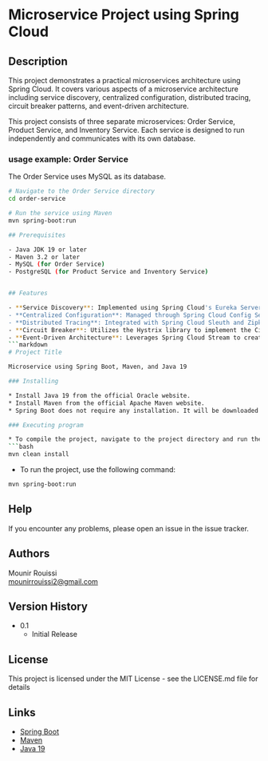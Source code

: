 # Microservice Project using Spring Cloud
## Description
This project demonstrates a practical microservices architecture using Spring Cloud. It covers various aspects of a microservice architecture including service discovery, centralized configuration, distributed tracing, circuit breaker patterns, and event-driven architecture.

This project consists of three separate microservices: Order Service, Product Service, and Inventory Service. Each service is designed to run independently and communicates with its own database.


### usage example: Order Service

The Order Service uses MySQL as its database.

```bash
# Navigate to the Order Service directory
cd order-service

# Run the service using Maven
mvn spring-boot:run

## Prerequisites

- Java JDK 19 or later
- Maven 3.2 or later
- MySQL (for Order Service)
- PostgreSQL (for Product Service and Inventory Service)


## Features

- **Service Discovery**: Implemented using Spring Cloud's Eureka Server, allowing microservices to register themselves and discover other services.
- **Centralized Configuration**: Managed through Spring Cloud Config Server, providing a central place for externalized configuration in a distributed system.
- **Distributed Tracing**: Integrated with Spring Cloud Sleuth and Zipkin for distributed tracing to help debug and understand the system's behavior.
- **Circuit Breaker**: Utilizes the Hystrix library to implement the Circuit Breaker pattern, which helps to prevent system failure and ensure continued operation.
- **Event-Driven Architecture**: Leverages Spring Cloud Stream to create an event-driven architecture.
```markdown
# Project Title

Microservice using Spring Boot, Maven, and Java 19

### Installing

* Install Java 19 from the official Oracle website.
* Install Maven from the official Apache Maven website.
* Spring Boot does not require any installation. It will be downloaded by Maven.

### Executing program

* To compile the project, navigate to the project directory and run the following command:
```bash
mvn clean install
```
* To run the project, use the following command:
```bash
mvn spring-boot:run
```

## Help

If you encounter any problems, please open an issue in the issue tracker.

## Authors

Mounir Rouissi  
mounirrouissi2@gmail.com

## Version History

* 0.1
    * Initial Release

## License

This project is licensed under the MIT  License - see the LICENSE.md file for details

## Links

* [Spring Boot](https://spring.io/projects/spring-boot)
* [Maven](https://maven.apache.org/)
* [Java 19](https://www.oracle.com/java/technologies/javase-jdk19-downloads.html)
```
